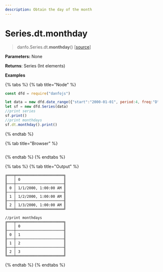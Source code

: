 ```yaml
---
description: Obtain the day of the month
---
```


# Series.dt.monthday

> danfo.Series.dt.**monthday**\(\)   \[[source](https://github.com/opensource9ja/danfojs/blob/master/danfojs/src/core/timeseries.js#L268)\]

**Parameters:** None

**Returns**: Series \(Int elements\)

**Examples**

{% tabs %}
{% tab title="Node" %}
```javascript
const dfd = require("danfojs")

let data = new dfd.date_range({"start":"2000-01-01", period:4, freq:"D"})
let sf = new dfd.Series(data)
//print series
sf.print()
//print monthdays
sf.dt.monthday().print()
```
{% endtab %}

{% tab title="Browser" %}
```

```
{% endtab %}
{% endtabs %}

{% tabs %}
{% tab title="Output" %}
```text
╔═══╤══════════════════════╗
║   │ 0                    ║
╟───┼──────────────────────╢
║ 0 │ 1/1/2000, 1:00:00 AM ║
╟───┼──────────────────────╢
║ 1 │ 1/2/2000, 1:00:00 AM ║
╟───┼──────────────────────╢
║ 2 │ 1/3/2000, 1:00:00 AM ║
╚═══╧══════════════════════╝

//print monthdays
╔═══╤══════════════════════╗
║   │ 0                    ║
╟───┼──────────────────────╢
║ 0 │ 1                    ║
╟───┼──────────────────────╢
║ 1 │ 2                    ║
╟───┼──────────────────────╢
║ 2 │ 3                    ║
╚═══╧══════════════════════╝
```
{% endtab %}
{% endtabs %}

